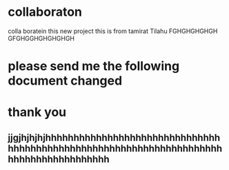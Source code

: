 # collaboraton
colla boratein this new project
this is from tamirat Tilahu
FGHGHGHGHGH
GFGHGGHGHGHGHGH
# please send me the following document changed
# thank you
## jjgjhjhjhjhhhhhhhhhhhhhhhhhhhhhhhhhhhhhhhhhhhhhhhhhhhhhhhhhhhhhhhhhhhhhhhhhhhhhhhhhhhhhhhhhhhhhhh
